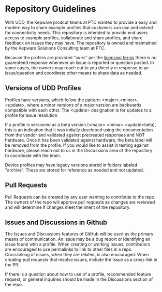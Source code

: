 # Repository Guidelines

With UDD, the Kepware prodcut teams at PTC wanted to provide a easy and modern way to share example profiles that customers can use and extend for connectivity needs. This repository is intended to provide end users access to example profiles, collaborate and share profiles, and share feedback on issues they may have. The repository is owned and maintained by the Kepware Solutions Consulting team at PTC.

Because the profiles are provided "as-is" per the [licensing terms](../license.md) there is no guarenteed response whenever an Issue is reported or question posted. In some cases, the owners may reach out to you directly in response to an issue/question and coordinate other means to share data as needed.

## Versions of UDD Profiles

Profiles have versions, which follow the pattern: \<major>.\<minor>.\<update>, where a minor versions of a major version are backwards compatible with each other. The \<update> designation is for updates to a profile for issue resolution.

If a profile is versioned as a beta version (\<major>.\<minor>.\<update>beta), this is an indication that it was initially developed using the documentation from the vendor and validated against precreated responses and NOT hardware. Once it has been validated against hardware, the beta label will be removed from the profile. If you would like to assist in testing against hardware, please reach out to us in the Discussions area of the repository to coordinate with the team.

Device profiles may have legacy versions stored in folders labeled "archive". These are stored for reference as needed and not updated.

## Pull Requests

Pull Requests can be created by any user wanting to contribute to the repo. The owners of the repo will approve pull requests as changes are reviewed and will determine if changes meet the intent of the repository.

## Issues and Discussions in Github

The Issues and Discussions features of GitHub will be used as the primary means of communication.  An issue may be a bug report or identifying an issue found wtih a profile. When creating or working issues, contributors are encouraged to use permalinks to link to other files in a repo.  Crosslinking of issues, when they are related, is also encouraged. When creating pull requests that resolve issues, include the Issue as a cross link in the PR.

If there is a question about how to use of a profile, recommended feature request, or general inquiries should be made in the Discussions section of the repo.
